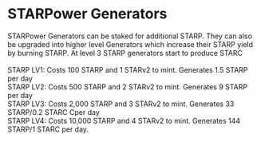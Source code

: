 # STARPower Generators

STARPower Generators can be staked for additional STARP. They can also be upgraded into higher level Generators which increase their STARP yield by burning STARP. At level 3 STARP generators start to produce STARC\
\
STARP LV1: Costs 100 STARP and 1 STARv2 to mint. Generates 1.5 STARP  per day \
STARP LV2: Costs 500 STARP and 2 STARv2 to mint. Generates 9 STARP per day\
STARP LV3: Costs 2,000 STARP and 3 STARv2 to mint. Generates 33 STARP/0.2 STARC Cper day\
STARP LV4: Costs 10,000 STARP and 4 STARv2 to mint. Generates 144 STARP/1 STARC per day.
